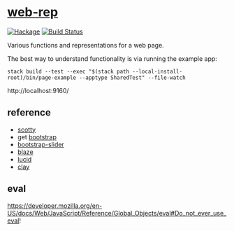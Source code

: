 [web-rep](https://github.com/tonyday567/web-rep)
===

[![Hackage](https://img.shields.io/hackage/v/web-rep.svg)](https://hackage.haskell.org/package/web-rep)
[![Build Status](https://github.com/tonyday567/web-rep/workflows/haskell-ci/badge.svg)](https://github.com/tonyday567/web-rep/actions?query=workflow%3Ahaskell-ci)

Various functions and representations for a web page.

The best way to understand functionality is via running the example app:

```
stack build --test --exec "$(stack path --local-install-root)/bin/page-example --apptype SharedTest" --file-watch
```

http://localhost:9160/

reference
---

- [scotty](https://downloads.haskell.org/~ghc/latest/docs/html/users_guide/flags.html#flag-reference)
- get [bootstrap](https://getbootstrap.com/)
- [bootstrap-slider](https://seiyria.com/bootstrap-slider)
- [blaze](http://hackage.haskell.org/package/blaze-html)
- [lucid](http://hackage.haskell.org/package/lucid)
- [clay](https://www.stackage.org/clay)

eval
---

https://developer.mozilla.org/en-US/docs/Web/JavaScript/Reference/Global_Objects/eval#Do_not_ever_use_eval!
